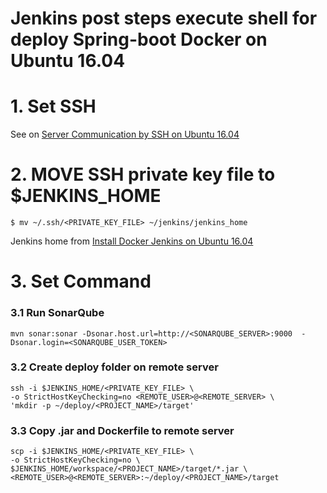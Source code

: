 # Jenkins post steps execute shell for deploy Spring-boot Docker on Ubuntu 16.04 

# 1. Set SSH 

See on [Server Communication by SSH on Ubuntu 16.04](server_communication_by_ssh_on_ubuntu_1604.md)

# 2. MOVE SSH private key file to $JENKINS_HOME 
```
$ mv ~/.ssh/<PRIVATE_KEY_FILE> ~/jenkins/jenkins_home
```
Jenkins home from [Install Docker Jenkins on Ubuntu 16.04](install_docker_jenkins_on_ubuntu_1604.md)

# 3. Set Command

### 3.1 Run SonarQube 
```
mvn sonar:sonar -Dsonar.host.url=http://<SONARQUBE_SERVER>:9000  -Dsonar.login=<SONARQUBE_USER_TOKEN>
```
### 3.2 Create deploy folder on remote server 
```
ssh -i $JENKINS_HOME/<PRIVATE_KEY_FILE> \
-o StrictHostKeyChecking=no <REMOTE_USER>@<REMOTE_SERVER> \
'mkdir -p ~/deploy/<PROJECT_NAME>/target'
```

### 3.3 Copy .jar and Dockerfile to remote server 

```
scp -i $JENKINS_HOME/<PRIVATE_KEY_FILE> \
-o StrictHostKeyChecking=no \
$JENKINS_HOME/workspace/<PROJECT_NAME>/target/*.jar \
<REMOTE_USER>@<REMOTE_SERVER>:~/deploy/<PROJECT_NAME>/target 
```
